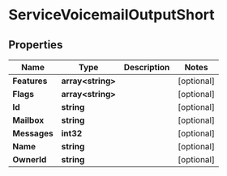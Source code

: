

# ServiceVoicemailOutputShort


## Properties

| Name | Type | Description | Notes |
|------------ | ------------- | ------------- | -------------|
|**Features** | **array&lt;string&gt;** |  |  [optional] |
|**Flags** | **array&lt;string&gt;** |  |  [optional] |
|**Id** | **string** |  |  [optional] |
|**Mailbox** | **string** |  |  [optional] |
|**Messages** | **int32** |  |  [optional] |
|**Name** | **string** |  |  [optional] |
|**OwnerId** | **string** |  |  [optional] |



